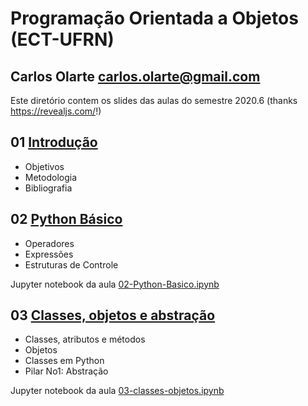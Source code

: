 # Programação Orientada a Objetos (ECT-UFRN)
## Carlos Olarte <carlos.olarte@gmail.com>

Este diretório contem os slides das aulas do semestre 2020.6 (thanks <https://revealjs.com/>!)


## 01 [Introdução](./01-intro)
 - Objetivos
 - Metodologia
 - Bibliografia


## 02 [Python Básico](./02-python-basico)
 - Operadores
 - Expressões
 - Estruturas de Controle

Jupyter notebook da aula [02-Python-Basico.ipynb](./02-python-basico/02-Python-Basico.ipynb)

## 03 [Classes, objetos e abstração](./03-classes-objetos/)
 - Classes, atributos e métodos
 - Objetos
 - Classes em Python
 - Pilar No1: Abstração

Jupyter notebook da aula [03-classes-objetos.ipynb](./03-classes-objetos/03-classes-objetos.ipynb)
